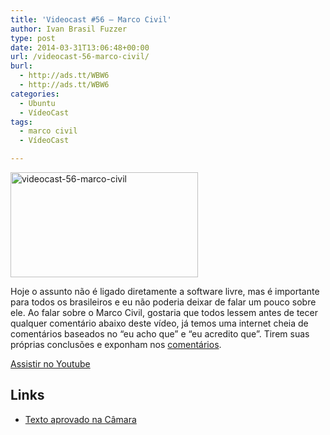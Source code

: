 ```yaml
---
title: 'Videocast #56 – Marco Civil'
author: Ivan Brasil Fuzzer
type: post
date: 2014-03-31T13:06:48+00:00
url: /videocast-56-marco-civil/
burl:
  - http://ads.tt/WBW6
  - http://ads.tt/WBW6
categories:
  - Ubuntu
  - VídeoCast
tags:
  - marco civil
  - VídeoCast

---
```

<a href="http://www.ubuntero.com.br/wp-content/uploads/2014/03/videocast-56-marco-civil.png" rel="lightbox"><img class="aligncenter size-medium wp-image-6577" alt="videocast-56-marco-civil" src="http://www.ubuntero.com.br/wp-content/uploads/2014/03/videocast-56-marco-civil-300x168.png" width="300" height="168" /></a>

Hoje o assunto não é ligado diretamente a software livre, mas é importante para todos os brasileiros e eu não poderia deixar de falar um pouco sobre ele. Ao falar sobre o Marco Civil, gostaria que todos lessem antes de tecer qualquer comentário abaixo deste vídeo, já temos uma internet cheia de comentários baseados no &#8220;eu acho que&#8221; e &#8220;eu acredito que&#8221;. Tirem suas próprias conclusões e exponham nos [comentários][1].

<div class="video">
</div>

<p class="button">
  <a href="http://www.youtube.com/embed/H61cAtIHZTU" target="_blank" rel="nofollow">Assistir no Youtube</a>
</p>

## Links

  * [Texto aprovado na Câmara][2]

&nbsp;

 [1]: http://www.ubuntero.com.br/2014/03/videocast-56-marco-civil/#respond "Comente esse vídeo"
 [2]: http://www.camara.gov.br/proposicoesWeb/prop_mostrarintegra?codteor=1238854&filename=Tramitacao-PL+2126/2011
